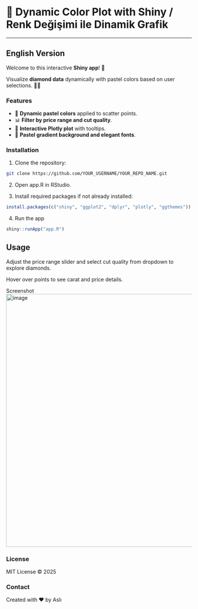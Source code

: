 # 🎨 Dynamic Color Plot with Shiny / Renk Değişimi ile Dinamik Grafik

---

## **English Version**

Welcome to this interactive **Shiny app**! 🌟  

Visualize **diamond data** dynamically with pastel colors based on user selections. 💎🎨  

### **Features**
- 🌈 **Dynamic pastel colors** applied to scatter points.  
- 📊 **Filter by price range and cut quality**.  
- 🔹 **Interactive Plotly plot** with tooltips.  
- 🎨 **Pastel gradient background and elegant fonts**.  


### **Installation**
1. Clone the repository:  
```bash
git clone https://github.com/YOUR_USERNAME/YOUR_REPO_NAME.git
```
2. Open app.R in RStudio.

3. Install required packages if not already installed:
```r
install.packages(c("shiny", "ggplot2", "dplyr", "plotly", "ggthemes"))
 ```
4. Run the app
```r
shiny::runApp("app.R")
```
## **Usage**

Adjust the price range slider and select cut quality from dropdown to explore diamonds.

Hover over points to see carat and price details.

Screenshot
<img width="1090" height="687" alt="image" src="https://github.com/user-attachments/assets/b066a63e-d63a-4dc4-aa0a-a196bfc5af7d" />

### License

MIT License © 2025

### Contact

Created with ❤️ by Aslı











